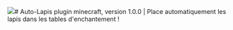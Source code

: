 <img src="https://static.wikia.nocookie.net/minecraft/images/5/5c/Lapis-lazuli_%28gemme%29.png/revision/latest/top-crop/width/360/height/360?cb=20160612105849&path-prefix=fr"># Auto-Lapis
plugin minecraft, version 1.0.0 | Place automatiquement les lapis dans les tables d'enchantement !
